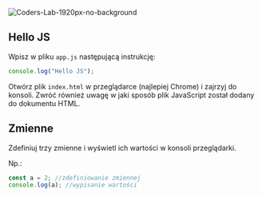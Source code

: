 ![Coders-Lab-1920px-no-background](https://user-images.githubusercontent.com/30623667/104709394-2cabee80-571f-11eb-9518-ea6a794e558e.png)


## Hello JS

Wpisz w pliku `app.js` następującą instrukcję:

```js
console.log("Hello JS");
```

Otwórz plik `index.html` w przeglądarce (najlepiej Chrome) i zajrzyj do konsoli. Zwróć również uwagę w jaki sposób plik JavaScript został dodany do dokumentu HTML.



## Zmienne

Zdefiniuj trzy zmienne i wyświetl ich wartości w konsoli przeglądarki.

Np.:

```js
const a = 2; //zdefiniowanie zmiennej
console.log(a); //wypisanie wartości
```